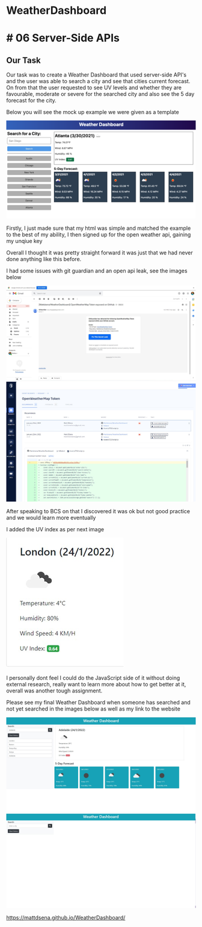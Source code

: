 # WeatherDashboard

# # 06 Server-Side APIs

## Our Task

Our task was to create a Weather Dashboard that used server-side API's and the user was able to search a city and see that cities current forecast.
On from that the user requested to see UV levels and whether they are favourable, moderate or severe for the searched city and also see the 5 day forecast for the city.

Below you will see the mock up example we were given as a template

![Mockup Example](https://github.com/Mattdsena/WeatherDashboard/blob/main/Assets/Images/06-server-side-apis-homework-demo.png)

Firstly, I just made sure that my html was simple and matched the example to the best of my ability, I then signed up for the open weather api, gaining my unqiue key

Overall I thought it was pretty straight forward it was just that we had never done anything like this before.

I had some issues with git guardian and an open api leak, see the images below 

![Gitguardian](https://github.com/Mattdsena/WeatherDashboard/blob/main/Assets/Images/git-guardian-email.jpg)
![Gitguardian 2](https://github.com/Mattdsena/WeatherDashboard/blob/main/Assets/Images/git-guardian-issue.jpg)

After speaking to BCS on that I discovered it was ok but not good practice and we would learn more eventually

I added the UV index as per next image

![UV](https://github.com/Mattdsena/WeatherDashboard/blob/main/Assets/Images/uv-example.jpg)

I personally dont feel I could do the JavaScript side of it without doing external research, really want to learn more about how to get better at it, overall was another tough assignment.

Please see my final Weather Dashboard when someone has searched and not yet searched in the images below as well as my link to the website

![Final Searched](https://github.com/Mattdsena/WeatherDashboard/blob/main/Assets/Images/main-page.jpg)
![Not Searched](https://github.com/Mattdsena/WeatherDashboard/blob/main/Assets/Images/no-search.jpg)

https://mattdsena.github.io/WeatherDashboard/
